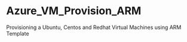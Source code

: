 # Azure_VM_Provision_ARM
Provisioning a Ubuntu, Centos and Redhat Virtual Machines using ARM Template
